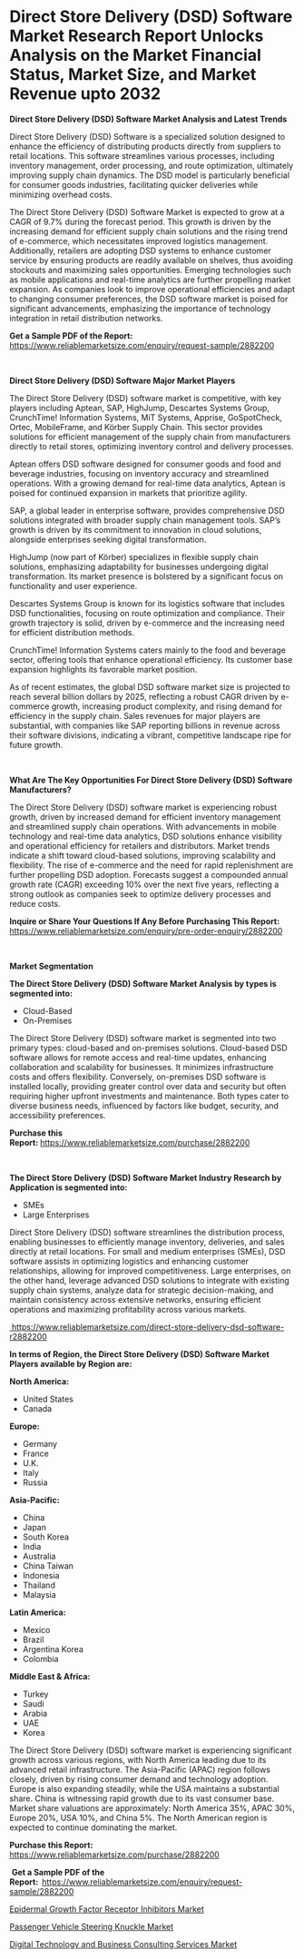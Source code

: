 <p><h1>Direct Store Delivery (DSD) Software Market Research Report Unlocks Analysis on the Market Financial Status, Market Size, and Market Revenue upto 2032</h1></p><p><strong>Direct Store Delivery (DSD) Software Market Analysis and Latest Trends</strong></p>
<p><p>Direct Store Delivery (DSD) Software is a specialized solution designed to enhance the efficiency of distributing products directly from suppliers to retail locations. This software streamlines various processes, including inventory management, order processing, and route optimization, ultimately improving supply chain dynamics. The DSD model is particularly beneficial for consumer goods industries, facilitating quicker deliveries while minimizing overhead costs.</p><p>The Direct Store Delivery (DSD) Software Market is expected to grow at a CAGR of 9.7% during the forecast period. This growth is driven by the increasing demand for efficient supply chain solutions and the rising trend of e-commerce, which necessitates improved logistics management. Additionally, retailers are adopting DSD systems to enhance customer service by ensuring products are readily available on shelves, thus avoiding stockouts and maximizing sales opportunities. Emerging technologies such as mobile applications and real-time analytics are further propelling market expansion. As companies look to improve operational efficiencies and adapt to changing consumer preferences, the DSD software market is poised for significant advancements, emphasizing the importance of technology integration in retail distribution networks.</p></p>
<p><strong>Get a Sample PDF of the Report:&nbsp;</strong> <a href="https://www.reliablemarketsize.com/enquiry/request-sample/2882200?utm_campaign=1932&utm_medium=2&utm_source=Github&utm_content=ia&utm_term=13032025&utm_id=direct-store-delivery-dsd-software">https://www.reliablemarketsize.com/enquiry/request-sample/2882200</a></p>
<p>&nbsp;</p>
<p><strong>Direct Store Delivery (DSD) Software Major Market Players</strong></p>
<p><p>The Direct Store Delivery (DSD) software market is competitive, with key players including Aptean, SAP, HighJump, Descartes Systems Group, CrunchTime! Information Systems, MiT Systems, Apprise, GoSpotCheck, Ortec, MobileFrame, and Körber Supply Chain. This sector provides solutions for efficient management of the supply chain from manufacturers directly to retail stores, optimizing inventory control and delivery processes.</p><p>Aptean offers DSD software designed for consumer goods and food and beverage industries, focusing on inventory accuracy and streamlined operations. With a growing demand for real-time data analytics, Aptean is poised for continued expansion in markets that prioritize agility.</p><p>SAP, a global leader in enterprise software, provides comprehensive DSD solutions integrated with broader supply chain management tools. SAP’s growth is driven by its commitment to innovation in cloud solutions, alongside enterprises seeking digital transformation.</p><p>HighJump (now part of Körber) specializes in flexible supply chain solutions, emphasizing adaptability for businesses undergoing digital transformation. Its market presence is bolstered by a significant focus on functionality and user experience.</p><p>Descartes Systems Group is known for its logistics software that includes DSD functionalities, focusing on route optimization and compliance. Their growth trajectory is solid, driven by e-commerce and the increasing need for efficient distribution methods.</p><p>CrunchTime! Information Systems caters mainly to the food and beverage sector, offering tools that enhance operational efficiency. Its customer base expansion highlights its favorable market position.</p><p>As of recent estimates, the global DSD software market size is projected to reach several billion dollars by 2025, reflecting a robust CAGR driven by e-commerce growth, increasing product complexity, and rising demand for efficiency in the supply chain. Sales revenues for major players are substantial, with companies like SAP reporting billions in revenue across their software divisions, indicating a vibrant, competitive landscape ripe for future growth.</p></p>
<p>&nbsp;</p>
<p><strong>What Are The Key Opportunities For Direct Store Delivery (DSD) Software Manufacturers?</strong></p>
<p><p>The Direct Store Delivery (DSD) software market is experiencing robust growth, driven by increased demand for efficient inventory management and streamlined supply chain operations. With advancements in mobile technology and real-time data analytics, DSD solutions enhance visibility and operational efficiency for retailers and distributors. Market trends indicate a shift toward cloud-based solutions, improving scalability and flexibility. The rise of e-commerce and the need for rapid replenishment are further propelling DSD adoption. Forecasts suggest a compounded annual growth rate (CAGR) exceeding 10% over the next five years, reflecting a strong outlook as companies seek to optimize delivery processes and reduce costs.</p></p>
<p><strong>Inquire or Share Your Questions If Any Before Purchasing This Report:</strong> <a href="https://www.reliablemarketsize.com/enquiry/pre-order-enquiry/2882200?utm_campaign=1932&utm_medium=2&utm_source=Github&utm_content=ia&utm_term=13032025&utm_id=direct-store-delivery-dsd-software">https://www.reliablemarketsize.com/enquiry/pre-order-enquiry/2882200</a></p>
<p>&nbsp;</p>
<p><strong>Market Segmentation</strong></p>
<p><strong>The Direct Store Delivery (DSD) Software Market Analysis by types is segmented into:</strong></p>
<p><ul><li>Cloud-Based</li><li>On-Premises</li></ul></p>
<p><p>The Direct Store Delivery (DSD) software market is segmented into two primary types: cloud-based and on-premises solutions. Cloud-based DSD software allows for remote access and real-time updates, enhancing collaboration and scalability for businesses. It minimizes infrastructure costs and offers flexibility. Conversely, on-premises DSD software is installed locally, providing greater control over data and security but often requiring higher upfront investments and maintenance. Both types cater to diverse business needs, influenced by factors like budget, security, and accessibility preferences.</p></p>
<p><strong>Purchase this Report:&nbsp;</strong><a href="https://www.reliablemarketsize.com/purchase/2882200?utm_campaign=1932&utm_medium=2&utm_source=Github&utm_content=ia&utm_term=13032025&utm_id=direct-store-delivery-dsd-software">https://www.reliablemarketsize.com/purchase/2882200</a></p>
<p>&nbsp;</p>
<p><strong>The Direct Store Delivery (DSD) Software Market Industry Research by Application is segmented into:</strong></p>
<p><ul><li>SMEs</li><li>Large Enterprises</li></ul></p>
<p><p>Direct Store Delivery (DSD) software streamlines the distribution process, enabling businesses to efficiently manage inventory, deliveries, and sales directly at retail locations. For small and medium enterprises (SMEs), DSD software assists in optimizing logistics and enhancing customer relationships, allowing for improved competitiveness. Large enterprises, on the other hand, leverage advanced DSD solutions to integrate with existing supply chain systems, analyze data for strategic decision-making, and maintain consistency across extensive networks, ensuring efficient operations and maximizing profitability across various markets.</p></p>
<p><a href="https://www.reliablemarketsize.com/direct-store-delivery-dsd-software-r2882200?utm_campaign=1932&utm_medium=2&utm_source=Github&utm_content=ia&utm_term=13032025&utm_id=direct-store-delivery-dsd-software">&nbsp;https://www.reliablemarketsize.com/direct-store-delivery-dsd-software-r2882200</a></p>
<p><strong>In terms of Region, the Direct Store Delivery (DSD) Software Market Players available by Region are:</strong></p>
<p>
    <p> <strong> North America: </strong>
        <ul>
            <li>United States</li>
            <li>Canada</li>
        </ul>
        </p> 
    <p> <strong> Europe: </strong>
        <ul>
            <li>Germany</li>
            <li>France</li>
            <li>U.K.</li>
            <li>Italy</li>
            <li>Russia</li>
        </ul>
        </p> 
    <p> <strong> Asia-Pacific: </strong>
        <ul>
            <li>China</li>
            <li>Japan</li>
            <li>South Korea</li>
            <li>India</li>
            <li>Australia</li>
            <li>China Taiwan</li>
            <li>Indonesia</li>
            <li>Thailand</li>
            <li>Malaysia</li>
        </ul>
        </p> 
    <p> <strong> Latin America: </strong>
        <ul>
            <li>Mexico</li>
            <li>Brazil</li>
            <li>Argentina Korea</li>
            <li>Colombia</li>
        </ul>
        </p> 
    <p> <strong> Middle East & Africa: </strong>
        <ul>
            <li>Turkey</li>
            <li>Saudi</li>
            <li>Arabia</li>
            <li>UAE</li>
            <li>Korea</li>
        </ul>
    </p>
    </p>
<p><p>The Direct Store Delivery (DSD) software market is experiencing significant growth across various regions, with North America leading due to its advanced retail infrastructure. The Asia-Pacific (APAC) region follows closely, driven by rising consumer demand and technology adoption. Europe is also expanding steadily, while the USA maintains a substantial share. China is witnessing rapid growth due to its vast consumer base. Market share valuations are approximately: North America 35%, APAC 30%, Europe 20%, USA 10%, and China 5%. The North American region is expected to continue dominating the market.</p></p>
<p><strong>Purchase this Report: </strong><a href="https://www.reliablemarketsize.com/purchase/2882200?utm_campaign=1932&utm_medium=2&utm_source=Github&utm_content=ia&utm_term=13032025&utm_id=direct-store-delivery-dsd-software">https://www.reliablemarketsize.com/purchase/2882200</a></p>
<p>&nbsp;<strong>Get a Sample PDF of the Report:&nbsp;&nbsp;</strong><a href="https://www.reliablemarketsize.com/enquiry/request-sample/2882200?utm_campaign=1932&utm_medium=2&utm_source=Github&utm_content=ia&utm_term=13032025&utm_id=direct-store-delivery-dsd-software">https://www.reliablemarketsize.com/enquiry/request-sample/2882200</a></p>
<p><strong></strong></p>
<p><p><a href="https://github.com/vimar16th/Market-Research-Report-List-7/blob/main/epidermal-growth-factor-receptor-inhibitors-market.md?utm_campaign=1932&utm_medium=2&utm_source=Github&utm_content=ia&utm_term=13032025&utm_id=direct-store-delivery-dsd-software">Epidermal Growth Factor Receptor Inhibitors Market</a></p><p><a href="https://github.com/zalubakoraka/Market-Research-Report-List-1/blob/main/passenger-vehicle-steering-knuckle-market.md?utm_campaign=1932&utm_medium=2&utm_source=Github&utm_content=ia&utm_term=13032025&utm_id=direct-store-delivery-dsd-software">Passenger Vehicle Steering Knuckle Market</a></p><p><a href="https://github.com/sacmatidora/Market-Research-Report-List-1/blob/main/digital-technology-and-business-consulting-services-market.md?utm_campaign=1932&utm_medium=2&utm_source=Github&utm_content=ia&utm_term=13032025&utm_id=direct-store-delivery-dsd-software">Digital Technology and Business Consulting Services Market</a></p></p>